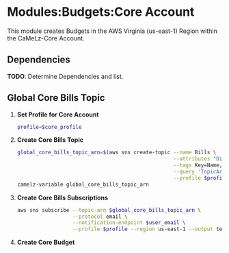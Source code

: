 # Modules:Budgets:Core Account

This module creates Budgets in the AWS Virginia (us-east-1) Region within the
CaMeLz-Core Account.

## Dependencies

**TODO**: Determine Dependencies and list.

## Global Core Bills Topic

1. **Set Profile for Core Account**

    ```bash
    profile=$core_profile
    ```

1. **Create Core Bills Topic**

    ```bash
    global_core_bills_topic_arn=$(aws sns create-topic --name Bills \
                                                       --attributes "DisplayName=CMLC Bills" \
                                                       --tags Key=Name,Value=Core-Bills-Topic Key=Company,Value=CaMeLz Key=Environment,Value=Core \
                                                       --query 'TopicArn' \
                                                       --profile $profile --region us-east-1 --output text)
    camelz-variable global_core_bills_topic_arn
    ```

1. **Create Core Bills Subscriptions**

    ```bash
    aws sns subscribe --topic-arn $global_core_bills_topic_arn \
                      --protocol email \
                      --notification-endpoint $user_email \
                      --profile $profile --region us-east-1 --output text
    ```

1. **Create Core Budget**
